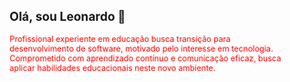 ## Olá, sou Leonardo 👋

<p class="experiencia-texto" style="color: red;">
  Profissional experiente em educação busca transição para desenvolvimento de software, motivado pelo interesse em tecnologia. Comprometido com aprendizado contínuo e comunicação eficaz, busca aplicar habilidades educacionais neste novo ambiente.
</p>







<!--
**LeonardoAques/LeonardoAques** is a ✨ _special_ ✨ repository because its `README.md` (this file) appears on your GitHub profile.

Here are some ideas to get you started:

- 🔭 I’m currently working on ...
- 🌱 I’m currently learning ...
- 👯 I’m looking to collaborate on ...
- 🤔 I’m looking for help with ...
- 💬 Ask me about ...
- 📫 How to reach me: ...
- 😄 Pronouns: ...
- ⚡ Fun fact: ...
-->
